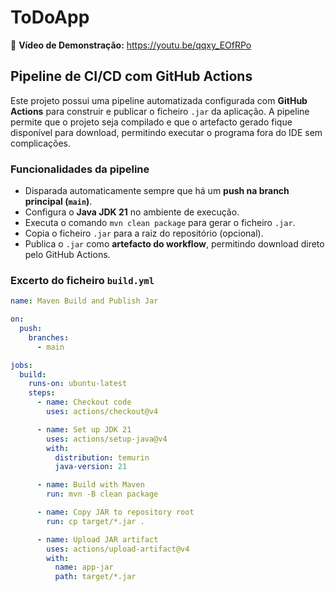 # ToDoApp

🎥 **Vídeo de Demonstração:** https://youtu.be/qqxy_EOfRPo

## Pipeline de CI/CD com GitHub Actions

Este projeto possui uma pipeline automatizada configurada com **GitHub Actions** para construir e publicar o ficheiro `.jar` da aplicação. A pipeline permite que o projeto seja compilado e que o artefacto gerado fique disponível para download, permitindo executar o programa fora do IDE sem complicações.

### Funcionalidades da pipeline

- Disparada automaticamente sempre que há um **push na branch principal (`main`)**.
- Configura o **Java JDK 21** no ambiente de execução.
- Executa o comando `mvn clean package` para gerar o ficheiro `.jar`.
- Copia o ficheiro `.jar` para a raiz do repositório (opcional).
- Publica o `.jar` como **artefacto do workflow**, permitindo download direto pelo GitHub Actions.

### Excerto do ficheiro `build.yml`

```yaml
name: Maven Build and Publish Jar

on:
  push:
    branches:
      - main

jobs:
  build:
    runs-on: ubuntu-latest
    steps:
      - name: Checkout code
        uses: actions/checkout@v4

      - name: Set up JDK 21
        uses: actions/setup-java@v4
        with:
          distribution: temurin
          java-version: 21

      - name: Build with Maven
        run: mvn -B clean package

      - name: Copy JAR to repository root
        run: cp target/*.jar .

      - name: Upload JAR artifact
        uses: actions/upload-artifact@v4
        with:
          name: app-jar
          path: target/*.jar
